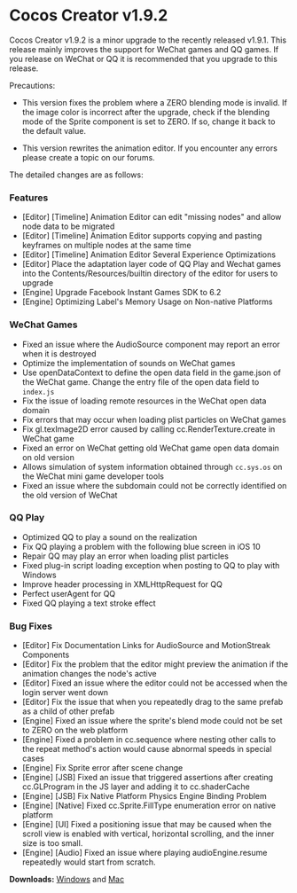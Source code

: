 # Cocos Creator v1.9.2
Cocos Creator v1.9.2 is a minor upgrade to the recently released v1.9.1. This release mainly improves the support for WeChat games and QQ games. If you release on WeChat or QQ it is recommended that you upgrade to this release.

Precautions:

 - This version fixes the problem where a  ZERO blending mode is invalid. If the image color is incorrect after the upgrade, check if the blending mode of the Sprite component is set to ZERO. If so, change it back to the default value.

 - This version rewrites the animation editor. If you encounter any errors please create a topic on our forums.

The detailed changes are as follows:

### Features
 - [Editor] [Timeline] Animation Editor can edit "missing nodes" and allow node data to be migrated
 - [Editor] [Timeline] Animation Editor supports copying and pasting keyframes on multiple nodes at the same time
 - [Editor] [Timeline] Animation Editor Several Experience Optimizations
 - [Editor] Place the adaptation layer code of QQ Play and Wechat games into the Contents/Resources/builtin directory of the editor for users to upgrade
 - [Engine] Upgrade Facebook Instant Games SDK to 6.2
 - [Engine] Optimizing Label's Memory Usage on Non-native Platforms

### WeChat Games
 - Fixed an issue where the AudioSource component may report an error when it is destroyed
 - Optimize the implementation of sounds on WeChat games
 - Use openDataContext to define the open data field in the game.json of the WeChat game. Change the entry file of the open data field to `index.js`
 - Fix the issue of loading remote resources in the WeChat open data domain
 - Fix errors that may occur when loading plist particles on WeChat games
 - Fix gl.texImage2D error caused by calling cc.RenderTexture.create in WeChat game
 - Fixed an error on WeChat getting old WeChat game open data domain on old version
- Allows simulation of system information obtained through `cc.sys.os` on the WeChat mini game developer tools
- Fixed an issue where the subdomain could not be correctly identified on the old version of WeChat
 
### QQ Play
- Optimized QQ to play a sound on the realization
- Fix QQ playing a problem with the following blue screen in iOS 10
- Repair QQ may play an error when loading plist particles
- Fixed plug-in script loading exception when posting to QQ to play with Windows
- Improve header processing in XMLHttpRequest for QQ
- Perfect userAgent for QQ
- Fixed QQ playing a text stroke effect

 
### Bug Fixes
 - [Editor] Fix Documentation Links for AudioSource and MotionStreak Components
 - [Editor] Fix the problem that the editor might preview the animation if the animation changes the node's active
 - [Editor] Fixed an issue where the editor could not be accessed when the login server went down
 - [Editor] Fix the issue that when you repeatedly drag to the same prefab as a child of other prefab
 - [Engine] Fixed an issue where the sprite's blend mode could not be set to ZERO on the web platform
 - [Engine] Fixed a problem in cc.sequence where nesting other calls to the repeat method's action would cause abnormal speeds in special cases
 - [Engine] Fix Sprite error after scene change
 - [Engine] [JSB] Fixed an issue that triggered assertions after creating cc.GLProgram in the JS layer and adding it to cc.shaderCache
 - [Engine] [JSB] Fix Native Platform Physics Engine Binding Problem
 - [Engine] [Native] Fixed cc.Sprite.FillType enumeration error on native platform
 - [Engine] [UI] Fixed a positioning issue that may be caused when the scroll view is enabled with vertical, horizontal scrolling, and the inner size is too small.
 - [Engine] [Audio] Fixed an issue where playing audioEngine.resume repeatedly would start from scratch.


__Downloads:__ [Windows](http://cocos2d-x.org/filedown/CocosCreator_v1.9.2_win) and [Mac](http://cocos2d-x.org/filedown/CocosCreator_v1.9.2_mac)
